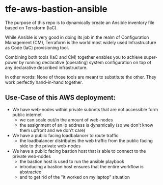 # tfe-aws-bastion-ansible

The purpose of this repo is to dynamically create an Ansible inventory file based on Terraform (IaC).

While Ansible is very good in doing its job in the realm of Configuration Management (CM),
Terraform is the world most widely used Infrastructure as Code (IaC) provisioning tool.

Combining both tools (IaC and CM) together enables you to achieve super-power by running declarative (operating) system configuration
on top of any declarative described infrastructure.

In other words: None of those tools are meant to substitute the other. They work perfectly hand-in-hand together.     

## Use-Case of this AWS deployment:

* We have web-nodes within private subnets that are not accessible form public internet
  * we can scale out/in the amount of web-nodes
  * the assignment of an ip address is dynamically (so we don't know them upfront and we don't care)
* We have a public facing loadbalancer to route traffic
  * the loadbalancer distributes the web traffic from the public facing side to the private web-nodes  
* We have a public facing bastion host that is able to connect to the private web-nodes
  * the bastion host is used to run the ansible playbook 
  * introducing a bastion host ensures that the entire workflow is abstracted
  * and to get rid of the "it worked on my laptop" situation

    
